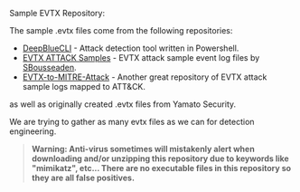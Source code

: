 Sample EVTX Repository:

The sample .evtx files come from the following repositories:
- [DeepBlueCLI](https://github.com/sans-blue-team/DeepBlueCLI) - Attack detection tool written in Powershell.
- [EVTX ATTACK Samples](https://github.com/sbousseaden/EVTX-ATTACK-SAMPLES) - EVTX attack sample event log files by [SBousseaden](https://twitter.com/SBousseaden).
- [EVTX-to-MITRE-Attack](https://github.com/mdecrevoisier/EVTX-to-MITRE-Attack) - Another great repository of EVTX attack sample logs mapped to ATT&CK.

as well as originally created .evtx files from Yamato Security.

We are trying to gather as many evtx files as we can for detection engineering.

> **Warning: Anti-virus sometimes will mistakenly alert when downloading and/or unzipping this repository due to keywords like "mimikatz", etc... There are no executable files in this repository so they are all false positives.**